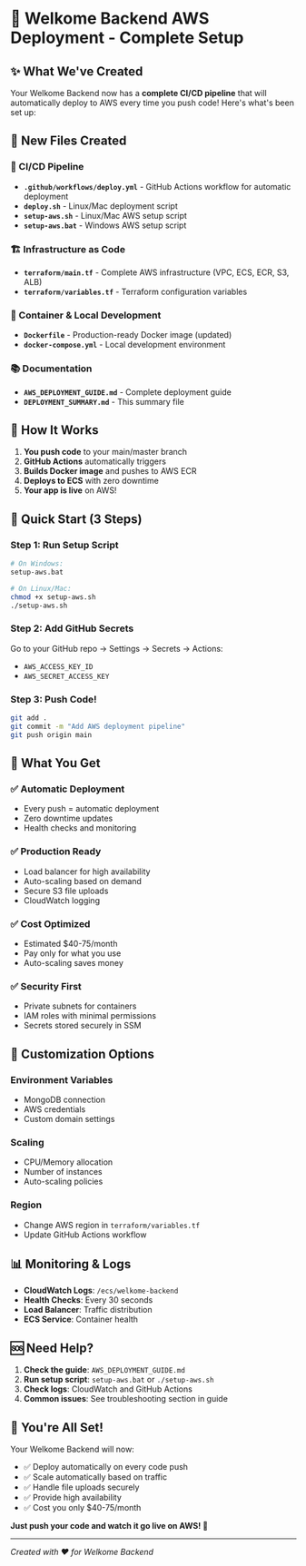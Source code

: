 # 🎯 Welkome Backend AWS Deployment - Complete Setup

## ✨ What We've Created

Your Welkome Backend now has a **complete CI/CD pipeline** that will automatically deploy to AWS every time you push code! Here's what's been set up:

## 📁 New Files Created

### 🚀 CI/CD Pipeline
- **`.github/workflows/deploy.yml`** - GitHub Actions workflow for automatic deployment
- **`deploy.sh`** - Linux/Mac deployment script
- **`setup-aws.sh`** - Linux/Mac AWS setup script
- **`setup-aws.bat`** - Windows AWS setup script

### 🏗️ Infrastructure as Code
- **`terraform/main.tf`** - Complete AWS infrastructure (VPC, ECS, ECR, S3, ALB)
- **`terraform/variables.tf`** - Terraform configuration variables

### 🐳 Container & Local Development
- **`Dockerfile`** - Production-ready Docker image (updated)
- **`docker-compose.yml`** - Local development environment

### 📚 Documentation
- **`AWS_DEPLOYMENT_GUIDE.md`** - Complete deployment guide
- **`DEPLOYMENT_SUMMARY.md`** - This summary file

## 🔄 How It Works

1. **You push code** to your main/master branch
2. **GitHub Actions** automatically triggers
3. **Builds Docker image** and pushes to AWS ECR
4. **Deploys to ECS** with zero downtime
5. **Your app is live** on AWS!

## 🚀 Quick Start (3 Steps)

### Step 1: Run Setup Script
```bash
# On Windows:
setup-aws.bat

# On Linux/Mac:
chmod +x setup-aws.sh
./setup-aws.sh
```

### Step 2: Add GitHub Secrets
Go to your GitHub repo → Settings → Secrets → Actions:
- `AWS_ACCESS_KEY_ID`
- `AWS_SECRET_ACCESS_KEY`

### Step 3: Push Code!
```bash
git add .
git commit -m "Add AWS deployment pipeline"
git push origin main
```

## 🌟 What You Get

### ✅ **Automatic Deployment**
- Every push = automatic deployment
- Zero downtime updates
- Health checks and monitoring

### ✅ **Production Ready**
- Load balancer for high availability
- Auto-scaling based on demand
- Secure S3 file uploads
- CloudWatch logging

### ✅ **Cost Optimized**
- Estimated $40-75/month
- Pay only for what you use
- Auto-scaling saves money

### ✅ **Security First**
- Private subnets for containers
- IAM roles with minimal permissions
- Secrets stored securely in SSM

## 🔧 Customization Options

### Environment Variables
- MongoDB connection
- AWS credentials
- Custom domain settings

### Scaling
- CPU/Memory allocation
- Number of instances
- Auto-scaling policies

### Region
- Change AWS region in `terraform/variables.tf`
- Update GitHub Actions workflow

## 📊 Monitoring & Logs

- **CloudWatch Logs**: `/ecs/welkome-backend`
- **Health Checks**: Every 30 seconds
- **Load Balancer**: Traffic distribution
- **ECS Service**: Container health

## 🆘 Need Help?

1. **Check the guide**: `AWS_DEPLOYMENT_GUIDE.md`
2. **Run setup script**: `setup-aws.bat` or `./setup-aws.sh`
3. **Check logs**: CloudWatch and GitHub Actions
4. **Common issues**: See troubleshooting section in guide

## 🎉 You're All Set!

Your Welkome Backend will now:
- ✅ Deploy automatically on every code push
- ✅ Scale automatically based on traffic
- ✅ Handle file uploads securely
- ✅ Provide high availability
- ✅ Cost you only $40-75/month

**Just push your code and watch it go live on AWS! 🚀**

---

*Created with ❤️ for Welkome Backend*
